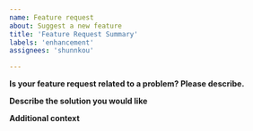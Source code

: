 ```yaml
---
name: Feature request
about: Suggest a new feature
title: 'Feature Request Summary'
labels: 'enhancement'
assignees: 'shunnkou'

---
```


**Is your feature request related to a problem? Please describe.**

<!-- A clear and concise description of what the problem is. Ex. I'm always frustrated when ... -->

**Describe the solution you would like**

<!-- A clear and concise description of what you want to happen. -->

**Additional context**

<!-- Add any other context or screenshots about the feature request here. -->
